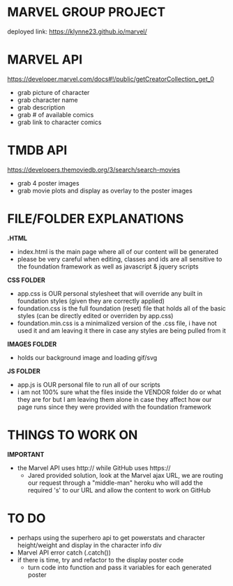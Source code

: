 # MARVEL GROUP PROJECT 

deployed link: https://klynne23.github.io/marvel/

# MARVEL API
https://developer.marvel.com/docs#!/public/getCreatorCollection_get_0
* grab picture of character
* grab character name
* grab description
* grab # of available comics
* grab link to character comics

# TMDB API
https://developers.themoviedb.org/3/search/search-movies
* grab 4 poster images
* grab movie plots and display as overlay to the poster images

# FILE/FOLDER EXPLANATIONS

**.HTML**
* index.html is the main page where all of our content will be generated
* please be very careful when editing, classes and ids are all sensitive to the foundation framework as well as javascript & jquery scripts

**CSS FOLDER**
* app.css is OUR personal stylesheet that will override any built in foundation styles (given they are correctly applied)
* foundation.css is the full foundation (reset) file that holds all of the basic styles (can be directly edited or overriden by app.css)
* foundation.min.css is a minimalized version of the .css file, i have not used it and am leaving it there in case any styles are being pulled from it

**IMAGES FOLDER**
* holds our background image and loading gif/svg

**JS FOLDER**
* app.js is OUR personal file to run all of our scripts
* i am not 100% sure what the files inside the VENDOR folder do or what they are for but I am leaving them alone in case they affect how our page runs since they were provided with the foundation framework

# THINGS TO WORK ON
**IMPORTANT**
* the Marvel API uses http:// while GitHub uses https:// 
    * Jared provided solution, look at the Marvel ajax URL, we are routing our request through a "middle-man" heroku who will add the required 's' to our URL and allow the content to work on GitHub
    
# TO DO
* perhaps using the superhero api to get powerstats and character height/weight and display in the character info div
* Marvel API error catch (.catch())
* if there is time, try and refactor to the display poster code
    - turn code into function and pass it variables for each generated poster
